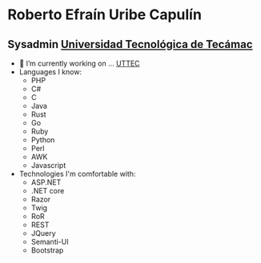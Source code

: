 # Roberto Efraín Uribe Capulín
## Sysadmin [Universidad Tecnológica de Tecámac](www.uttecamac.edu.mx)


- 🔭 I’m currently working on ... [UTTEC](www.uttecamac.edu.mx)
- Languages I know:
    - PHP
    - C#
    - C
    - Java
    - Rust
    - Go
    - Ruby
    - Python
    - Perl
    - AWK
    - Javascript
- Technologies I'm comfortable with:
    - ASP.NET
    - .NET core
    - Razor
    - Twig
    - RoR
    - REST
    - JQuery
    - Semanti-UI
    - Bootstrap
<!-- 
- 🌱 I’m currently learning ...
- 👯 I’m looking to collaborate on ...
- 🤔 I’m looking for help with ...
- 💬 Ask me about ...
- 📫 How to reach me: ...
- 😄 Pronouns: ...
- ⚡ Fun fact: ...
-->

